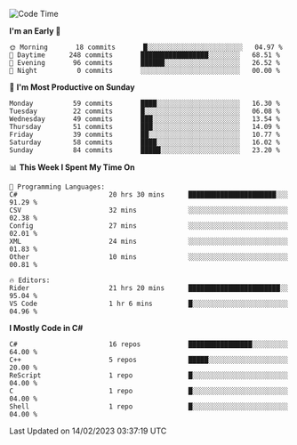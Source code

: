 <!--START_SECTION:waka-->
![Code Time](http://img.shields.io/badge/Code%20Time-936%20hrs%2014%20mins-blue)

**I'm an Early 🐤** 

```text
🌞 Morning       18 commits       █░░░░░░░░░░░░░░░░░░░░░░░░   04.97 % 
🌆 Daytime      248 commits       █████████████████░░░░░░░░   68.51 % 
🌃 Evening       96 commits       ██████░░░░░░░░░░░░░░░░░░░   26.52 % 
🌙 Night          0 commits       ░░░░░░░░░░░░░░░░░░░░░░░░░   00.00 % 

```
📅 **I'm Most Productive on Sunday** 

```text
Monday          59 commits       ████░░░░░░░░░░░░░░░░░░░░░   16.30 % 
Tuesday         22 commits       █░░░░░░░░░░░░░░░░░░░░░░░░   06.08 % 
Wednesday       49 commits       ███░░░░░░░░░░░░░░░░░░░░░░   13.54 % 
Thursday        51 commits       ███░░░░░░░░░░░░░░░░░░░░░░   14.09 % 
Friday          39 commits       ██░░░░░░░░░░░░░░░░░░░░░░░   10.77 % 
Saturday        58 commits       ████░░░░░░░░░░░░░░░░░░░░░   16.02 % 
Sunday          84 commits       █████░░░░░░░░░░░░░░░░░░░░   23.20 % 

```


📊 **This Week I Spent My Time On** 

```text
💬 Programming Languages: 
C#                       20 hrs 30 mins      ██████████████████████░░░   91.29 % 
CSV                      32 mins             ░░░░░░░░░░░░░░░░░░░░░░░░░   02.38 % 
Config                   27 mins             ░░░░░░░░░░░░░░░░░░░░░░░░░   02.01 % 
XML                      24 mins             ░░░░░░░░░░░░░░░░░░░░░░░░░   01.83 % 
Other                    10 mins             ░░░░░░░░░░░░░░░░░░░░░░░░░   00.81 % 

🔥 Editors: 
Rider                    21 hrs 20 mins      ███████████████████████░░   95.04 % 
VS Code                  1 hr 6 mins         █░░░░░░░░░░░░░░░░░░░░░░░░   04.96 % 

```

**I Mostly Code in C#** 

```text
C#                       16 repos            ████████████████░░░░░░░░░   64.00 % 
C++                      5 repos             █████░░░░░░░░░░░░░░░░░░░░   20.00 % 
ReScript                 1 repo              █░░░░░░░░░░░░░░░░░░░░░░░░   04.00 % 
C                        1 repo              █░░░░░░░░░░░░░░░░░░░░░░░░   04.00 % 
Shell                    1 repo              █░░░░░░░░░░░░░░░░░░░░░░░░   04.00 % 

```



 Last Updated on 14/02/2023 03:37:19 UTC
<!--END_SECTION:waka-->
